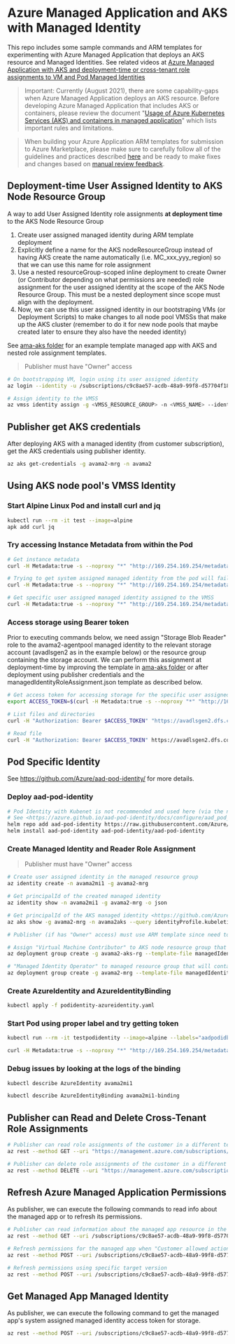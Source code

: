 # Azure Managed Application and AKS with Managed Identity

This repo includes some sample commands and ARM templates for experimenting with Azure Managed Application that deploys an AKS resource and Managed Identities. See related videos at [Azure Managed Application with AKS and deployment-time or cross-tenant role assignments to VM and Pod Managed Identities](https://medium.com/@ArsenVlad/azure-managed-application-with-aks-and-deployment-time-or-cross-tenant-role-assignments-to-vm-and-3ebce7d607c2)

> Important: Currently (August 2021), there are some capability-gaps when Azure Managed Application deploys an AKS resource. Before developing Azure Managed Application that includes AKS or containers, please review the document "[Usage of Azure Kubernetes Services (AKS) and containers in managed application](https://docs.microsoft.com/en-us/azure/marketplace/plan-azure-app-managed-app#usage-of-azure-kubernetes-service-aks-and-containers-in-managed-application)" which lists important rules and limitations.

> When building your Azure Application ARM templates for submission to Azure Marketplace, please make sure to carefully follow all of the guidelines and practices described [here](https://github.com/Azure/azure-quickstart-templates/blob/master/1-CONTRIBUTION-GUIDE/best-practices.md) and be ready to make fixes and changes based on [manual review feedback](https://docs.microsoft.com/en-us/azure/marketplace/partner-center-portal/azure-apps-review-feedback).

## Deployment-time User Assigned Identity to AKS Node Resource Group

A way to add User Assigned Identity role assignments **at deployment time** to the AKS Node Resource Group

1. Create user assigned managed identity during ARM template deployment
1. Explicitly define a name for the AKS nodeResourceGroup instead of having AKS create the name automatically (i.e. MC_xxx_yyy_region) so that we can use this name for role assignment
1. Use a nested resourceGroup-scoped inline deployment to create Owner (or Contributor depending on what permissions are needed) role assignment for the user assigned identity at the scope of the AKS Node Resource Group. This must be a nested deployment since scope must align with the deployment.
1. Now, we can use this user assigned identity in our bootstraping VMs (or Deployment Scripts) to make changes to all node pool VMSSs that make up the AKS cluster (remember to do it for new node pools that maybe created later to ensure they also have the needed identity)

See [ama-aks folder](./ama-aks) for an example template managed app with AKS and nested role assignment templates.

> Publisher must have "Owner" access

```bash
# On bootstrapping VM, login using its user assigned identity
az login --identity -u /subscriptions/c9c8ae57-acdb-48a9-99f8-d57704f18dee/resourceGroups/avama2-mrg/providers/Microsoft.ManagedIdentity/userAssignedIdentities/avama2mi1

# Assign identity to the VMSS
az vmss identity assign -g <VMSS_RESOURCE_GROUP> -n <VMSS_NAME> --identities /subscriptions/c9c8ae57-acdb-48a9-99f8-d57704f18dee/resourceGroups/avama2-mrg/providers/Microsoft.ManagedIdentity/userAssignedIdentities/avama2mi1
```

## Publisher get AKS credentials

After deploying AKS with a managed identity (from customer subscription), get the AKS credentials using publisher identity.

```bash
az aks get-credentials -g avama2-mrg -n avama2
```

## Using AKS node pool's VMSS Identity

### Start Alpine Linux Pod and install curl and jq

```bash
kubectl run --rm -it test --image=alpine
apk add curl jq
```

### Try accessing Instance Metadata from within the Pod

```bash
# Get instance metadata
curl -H Metadata:true -s --noproxy "*" "http://169.254.169.254/metadata/instance?api-version=2020-06-01" | jq

# Trying to get system assigned managed identity from the pod will fail since VMSS does not have a System Assigned identity
curl -H Metadata:true -s --noproxy "*" "http://169.254.169.254/metadata/identity/oauth2/token?api-version=2018-02-01&resource=https%3A%2F%2Fmanagement.azure.com%2F"

# Get specific user assigned managed identity assigned to the VMSS
curl -H Metadata:true -s --noproxy "*" "http://169.254.169.254/metadata/identity/oauth2/token?api-version=2018-02-01&resource=https%3A%2F%2Fmanagement.azure.com%2F&mi_res_id=/subscriptions/c9c8ae57-acdb-48a9-99f8-d57704f18dee/resourceGroups/MC_avama2-mrg_avama2_westus/providers/Microsoft.ManagedIdentity/userAssignedIdentities/avama2-agentpool" | jq
```

### Access storage using Bearer token

Prior to executing commands below, we need assign "Storage Blob Reader" role to the avama2-agentpool managed identity to the relevant storage account (avadlsgen2 as in the example below) or the resource group containing the storage account. We can perform this assignment at deployment-time by improving the template in [ama-aks folder](./ama-aks) or after deployment using publisher credentials and the managedIdentityRoleAssignment.json template as described below.

```bash
# Get access token for accessing storage for the specific user assigned identity of the VMSS
export ACCESS_TOKEN=$(curl -H Metadata:true -s --noproxy "*" "http://169.254.169.254/metadata/identity/oauth2/token?api-version=2018-02-01&resource=https://storage.azure.com/&mi_res_id=/subscriptions/c9c8ae57-acdb-48a9-99f8-d57704f18dee/resourceGroups/MC_avama2-mrg_avama2_westus/providers/Microsoft.ManagedIdentity/userAssignedIdentities/avama2-agentpool" | jq -r '.access_token')

# List files and directories
curl -H "Authorization: Bearer $ACCESS_TOKEN" "https://avadlsgen2.dfs.core.windows.net/folder1?recursive=false&resource=filesystem" | jq

# Read file
curl -H "Authorization: Bearer $ACCESS_TOKEN" https://avadlsgen2.dfs.core.windows.net/folder1/t1.csv
```

## Pod Specific Identity

See <https://github.com/Azure/aad-pod-identity/> for more details.

### Deploy aad-pod-identity

```bash
# Pod Identity with Kubenet is not recommended and used here (via the nmi.allowedNetworkPluginKubenet=true) just as an example
# See <https://azure.github.io/aad-pod-identity/docs/configure/aad_pod_identity_on_kubenet/>
helm repo add aad-pod-identity https://raw.githubusercontent.com/Azure/aad-pod-identity/master/charts --set nmi.allowNetworkPluginKubenet=true
helm install aad-pod-identity aad-pod-identity/aad-pod-identity
```

### Create Managed Identity and Reader Role Assignment

> Publisher must have "Owner" access

```bash
# Create user assigned identity in the managed resource group
az identity create -n avama2mi1 -g avama2-mrg

# Get principalId of the created managed identity
az identity show -n avama2mi1 -g avama2-mrg -o json

# Get principalId of the AKS managed identity <https://github.com/Azure/aad-pod-identity/blob/master/docs/readmes/README.role-assignment.md>
az aks show -g avama2-mrg -n avama2aks --query identityProfile.kubeletidentity.objectId -otsv

# Publisher (if has "Owner" access) must use ARM template since need to set delegatedManagedIdentityResourceId which is not yet exposed via Azure CLI

# Assign "Virtual Machine Contributor" to AKS node resource group that contains the VMSS of the nodes
az deployment group create -g avama2-aks-rg --template-file managedIdentityRoleAssignment.json --parameters principalId="5d534332-2b97-4ad5-8cf2-7f70ed91226b" principalType="ServicePrincipal" roleDefinitionId="/subscriptions/c9c8ae57-acdb-48a9-99f8-d57704f18dee/providers/Microsoft.Authorization/roleDefinitions/d73bb868-a0df-4d4d-bd69-98a00b01fccb" scope="/subscriptions/c9c8ae57-acdb-48a9-99f8-d57704f18dee/resourceGroups/avama2-aks-rg" delegatedManagedIdentityResourceId="/subscriptions/c9c8ae57-acdb-48a9-99f8-d57704f18dee/resourcegroups/avama2-mrg/providers/Microsoft.ManagedIdentity/userAssignedIdentities/avama2mi1"

# "Managed Identity Operator" to managed resource group that will contain the managed identities that will be assigned to pods
az deployment group create -g avama2-mrg --template-file managedIdentityRoleAssignment.json --parameters principalId="5d534332-2b97-4ad5-8cf2-7f70ed91226b" principalType="ServicePrincipal" roleDefinitionId="/subscriptions/c9c8ae57-acdb-48a9-99f8-d57704f18dee/providers/Microsoft.Authorization/roleDefinitions/f1a07417-d97a-45cb-824c-7a7467783830" scope="/subscriptions/c9c8ae57-acdb-48a9-99f8-d57704f18dee/resourceGroups/avama2-mrg" delegatedManagedIdentityResourceId="/subscriptions/c9c8ae57-acdb-48a9-99f8-d57704f18dee/resourceGroups/avama2-mrg/providers/Microsoft.ManagedIdentity/userAssignedIdentities/avama2mi1"
```

### Create AzureIdentity and AzureIdentityBinding

```bash
kubectl apply -f podidentity-azureidentity.yaml
```

### Start Pod using proper label and try getting token

```bash
kubectl run --rm -it testpodidentity --image=alpine --labels="aadpodidbinding=avama2mi1"

curl -H Metadata:true -s --noproxy "*" "http://169.254.169.254/metadata/identity/oauth2/token?api-version=2018-02-01&resource=https%3A%2F%2Fmanagement.azure.com%2F"
```

### Debug issues by looking at the logs of the binding

```bash
kubectl describe AzureIdentity avama2mi1

kubectl describe AzureIdentityBinding avama2mi1-binding
```

## Publisher can Read and Delete Cross-Tenant Role Assignments

```bash
# Publisher can read role assignments of the customer in a different tenant using REST API (but not yet the Azrue CLI) by passing tenantId parameter of the customer's tenant
az rest --method GET --uri "https://management.azure.com/subscriptions/c9c8ae57-acdb-48a9-99f8-d57704f18dee/resourceGroups/avama2-mrg/providers/Microsoft.Authorization/roleAssignments?api-version=2019-04-01-preview&tenantId=72f988bf-86f1-41af-91ab-2d7cd011db47&$filter=atScope%28%29" -o json

# Publisher can delete role assignments of the customer in a different tenant using REST API (but not yet the Azrue CLI) by passing tenantId parameter of the customer's tenant
az rest --method DELETE --uri "https://management.azure.com/subscriptions/c9c8ae57-acdb-48a9-99f8-d57704f18dee/resourcegroups/avama2-mrg/providers/Microsoft.Authorization/roleAssignments/089ed05c-6e69-5d9a-b7c6-cdb12f2cc6e7?api-version=2019-04-01-preview&tenantId=72f988bf-86f1-41af-91ab-2d7cd011db47" -o json
```

## Refresh Azure Managed Application Permissions

As publisher, we can execute the following commands to read info about the managed app or to refresh its permissions.

```bash
# Publisher can read information about the managed app resource in the customer subscription
az rest --method GET --uri /subscriptions/c9c8ae57-acdb-48a9-99f8-d57704f18dee/resourceGroups/avama2/providers/Microsoft.Solutions/applications/avama2managedapp?api-version=2019-07-01

# Refresh permissions for the managed app when "Customer allowed actions" or "Owner/Contributor" assigned is changed in the Partner Center by the publisher
az rest --method POST --uri /subscriptions/c9c8ae57-acdb-48a9-99f8-d57704f18dee/resourceGroups/avama2/providers/Microsoft.Solutions/applications/avama2managedapp/refreshPermissions?api-version=2019-07-01

# Refresh permissions using specific target version
az rest --method POST --uri /subscriptions/c9c8ae57-acdb-48a9-99f8-d57704f18dee/resourceGroups/avama2/providers/Microsoft.Solutions/applications/avama2managedapp/refreshPermissions?api-version=2019-07-01&targetVersion=1.0.1
```

## Get Managed App Managed Identity

As publisher, we can execute the following command to get the managed app's system assigned managed identity access token for storage.

```bash
az rest --method POST --uri /subscriptions/c9c8ae57-acdb-48a9-99f8-d57704f18dee/resourceGroups/avama2/providers/Microsoft.Solutions/applications/avama2managedapp/listTokens?api-version=2018-09-01-preview --headers Content-Type=application/json --body "{authorizationAudience: 'https://storage.azure.com/'}" -o json
```
